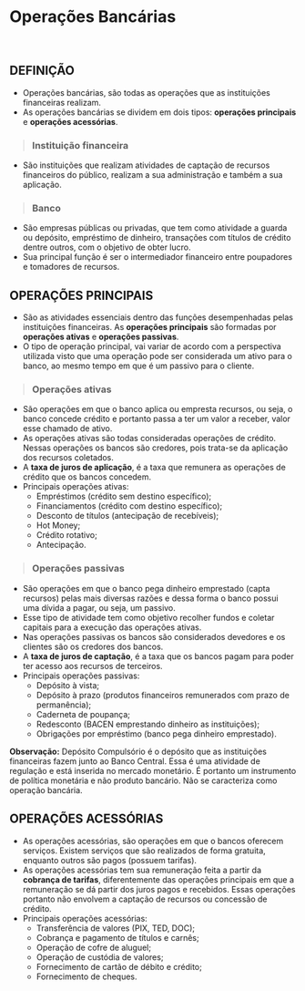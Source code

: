# Operações Bancárias

<br>

## DEFINIÇÃO
* Operações bancárias, são todas as operações que as instituições financeiras realizam.
* As operações bancárias se dividem em dois tipos: **operações principais** e **operações acessórias**.

> ### Instituição financeira
* São instituições que realizam atividades de captação de recursos financeiros do público, realizam a sua administração e também a sua aplicação.

> ### Banco
* São empresas públicas ou privadas, que tem como atividade a guarda ou depósito, empréstimo de dinheiro, transações com títulos de crédito dentre outros, com o objetivo de obter lucro.
* Sua principal função é ser o intermediador financeiro entre poupadores e tomadores de recursos.

## OPERAÇÕES PRINCIPAIS
* São as atividades essenciais dentro das funções desempenhadas pelas instituições financeiras. As **operações principais** são formadas por **operações ativas** e **operações passivas**.
* O tipo de operação principal, vai variar de acordo com a perspectiva utilizada visto que uma operação pode ser considerada um ativo para o banco, ao mesmo tempo em que é um passivo para o cliente.

> ### Operações ativas
* São operações em que o banco aplica ou empresta recursos, ou seja, o banco concede crédito e portanto passa a ter um valor a receber, valor esse chamado de ativo. 
* As operações ativas são todas consideradas operações de crédito. Nessas operações os bancos são credores, pois trata-se da aplicação dos recursos coletados.
* A **taxa de juros de aplicação**, é a taxa que remunera as operações de crédito que os bancos concedem.
* Principais operações ativas:
  - Empréstimos (crédito sem destino específico);
  - Financiamentos (crédito com destino específico);
  - Desconto de títulos (antecipação de recebíveis);
  - Hot Money;
  - Crédito rotativo;
  - Antecipação.

> ### Operações passivas
* São operações em que o banco pega dinheiro emprestado (capta recursos) pelas mais diversas razões e dessa forma o banco possui uma dívida a pagar, ou seja, um passivo.
* Esse tipo de atividade tem como objetivo recolher fundos e coletar capitais para a execução das operações ativas.
* Nas operações passivas os bancos são considerados devedores e os clientes são os credores dos bancos.
* A **taxa de juros de captação**, é a taxa que os bancos pagam para poder ter acesso aos recursos de terceiros.
* Principais operações passivas:
  - Depósito à vista;
  - Depósito à prazo (produtos financeiros remunerados com prazo de permanência);
  - Caderneta de poupança;
  - Redesconto (BACEN emprestando dinheiro as instituições);
  - Obrigações por empréstimo (banco pega dinheiro emprestado).

**Observação:** Depósito Compulsório é o depósito que as instituições financeiras fazem junto ao Banco Central. Essa é uma atividade de regulação e está inserida no mercado monetário. É portanto um instrumento de política monetária e não produto bancário. Não se caracteriza como operação bancária.

## OPERAÇÕES ACESSÓRIAS
* As operações acessórias, são operações em que o bancos oferecem serviços. Existem serviços que são realizados de forma gratuita, enquanto outros são pagos (possuem tarifas). 
* As operações acessórias tem sua remuneração feita a partir da **cobrança de tarifas**, diferentemente das operações principais em que a remuneração se dá partir dos juros pagos e recebidos. Essas operações portanto não envolvem a captação de recursos ou concessão de crédito.
* Principais operações acessórias:
  - Transferência de valores (PIX, TED, DOC);
  - Cobrança e pagamento de títulos e carnês;
  - Operação de cofre de aluguel;
  - Operação de custódia de valores;
  - Fornecimento de cartão de débito e crédito;
  - Fornecimento de cheques.